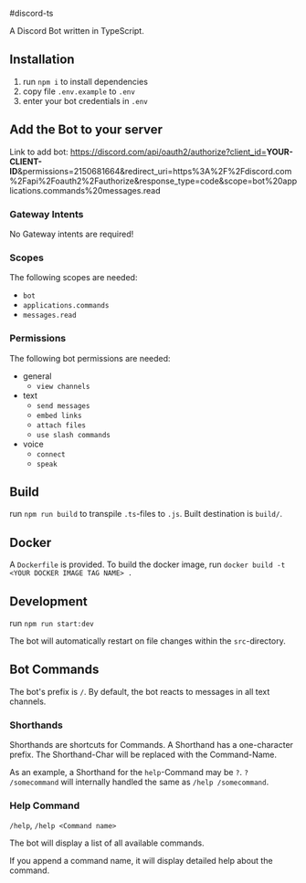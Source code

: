 #discord-ts

A Discord Bot written in TypeScript.

## Installation

1. run `npm i` to install dependencies
2. copy file `.env.example` to `.env`
3. enter your bot credentials in `.env`

## Add the Bot to your server

Link to add bot: https://discord.com/api/oauth2/authorize?client_id=<b>YOUR-CLIENT-ID</b>&permissions=2150681664&redirect_uri=https%3A%2F%2Fdiscord.com%2Fapi%2Foauth2%2Fauthorize&response_type=code&scope=bot%20applications.commands%20messages.read

### Gateway Intents

No Gateway intents are required!

### Scopes

The following scopes are needed: 
- `bot`
- `applications.commands`
- `messages.read`

### Permissions

The following bot permissions are needed:
- general
    - `view channels`
- text
    - `send messages`
    - `embed links`
    - `attach files`
    - `use slash commands`
- voice
    - `connect`
    - `speak`


## Build

run `npm run build` to transpile `.ts`-files to `.js`.
Built destination is `build/`.

## Docker

A `Dockerfile` is provided. To build the docker image, run `docker build -t <YOUR DOCKER IMAGE TAG NAME> .`

## Development

run `npm run start:dev` 

The bot will automatically restart on file changes within the `src`-directory.

## Bot Commands

The bot's prefix is `/`. By default, the bot reacts to messages in all text channels.

### Shorthands

Shorthands are shortcuts for Commands. A Shorthand has a one-character prefix.
The Shorthand-Char will be replaced with the Command-Name.

As an example, a Shorthand for the `help`-Command may be `?`.
`? /somecommand` will internally handled the same as `/help /somecommand`.

### Help Command

`/help`, `/help <Command name>`

The bot will display a list of all available commands.

If you append a command name, it will display detailed help about the command.
